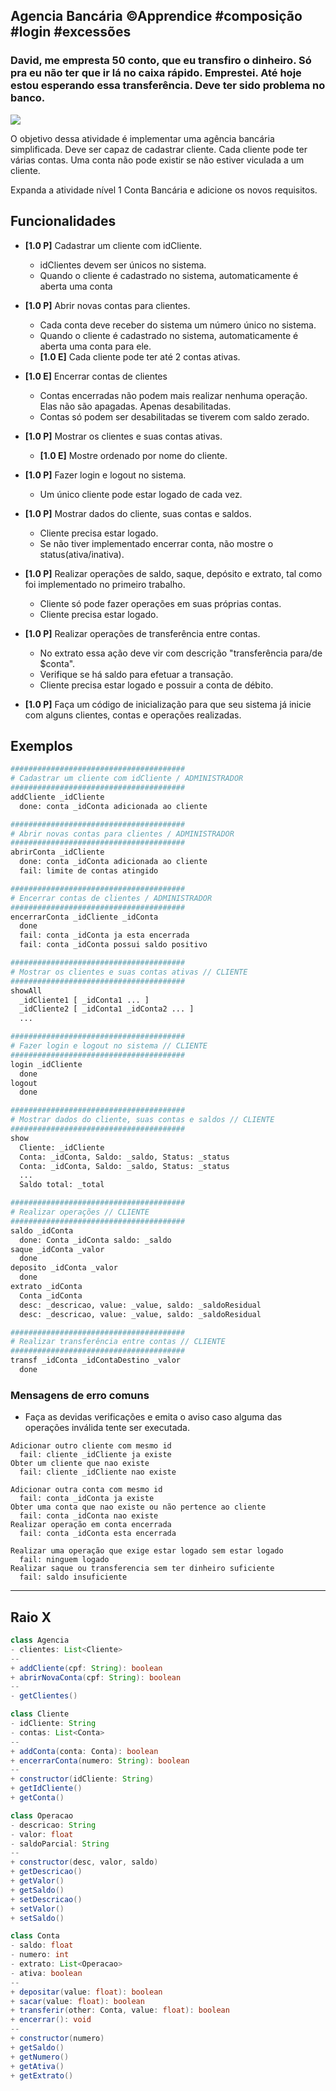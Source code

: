 ## Agencia Bancária ©Apprendice #composição #login #excessões
### David, me empresta 50 conto, que eu transfiro o dinheiro. Só pra eu não ter que ir lá no caixa rápido. Emprestei. Até hoje estou esperando essa transferência. Deve ter sido problema no banco.
![](figura.jpg)

O objetivo dessa atividade é implementar uma agência bancária simplificada. Deve ser capaz de cadastrar cliente. Cada cliente pode ter várias contas. Uma conta não pode existir se não estiver viculada a um cliente.

Expanda a atividade nível 1 Conta Bancária e adicione os novos requisitos.

## Funcionalidades

- **[1.0 P]** Cadastrar um cliente com idCliente.
    - idClientes devem ser únicos no sistema.
    - Quando o cliente é cadastrado no sistema, automaticamente é aberta uma conta

- **[1.0 P]** Abrir novas contas para clientes.
    - Cada conta deve receber do sistema um número único no sistema.
    - Quando o cliente é cadastrado no sistema, automaticamente é aberta uma conta
  para ele.
    - **[1.0 E]** Cada cliente pode ter até 2 contas ativas.

- **[1.0 E]** Encerrar contas de clientes
    - Contas encerradas não podem mais realizar nenhuma operação. Elas não são apagadas. Apenas desabilitadas.
    - Contas só podem ser desabilitadas se tiverem com saldo zerado.

- **[1.0 P]** Mostrar os clientes e suas contas ativas.
    - **[1.0 E]** Mostre ordenado por nome do cliente.

- **[1.0 P]** Fazer login e logout no sistema.
    - Um único cliente pode estar logado de cada vez.

- **[1.0 P]** Mostrar dados do cliente, suas contas e saldos.
    - Cliente precisa estar logado.
    - Se não tiver implementado encerrar conta, não mostre o status(ativa/inativa).

- **[1.0 P]** Realizar operações de saldo, saque, depósito e extrato, tal como foi implementado no primeiro trabalho.
     - Cliente só pode fazer operações em suas próprias contas.
     - Cliente precisa estar logado.

- **[1.0 P]** Realizar operações de transferência entre contas.
    - No extrato essa ação deve vir com descrição "transferência para/de $conta".
    - Verifique se há saldo para efetuar a transação.
    - Cliente precisa estar logado e possuir a conta de débito.

- **[1.0 P]** Faça um código de inicialização para que seu sistema já inicie com alguns clientes, contas e operações realizadas.


## Exemplos

```python
#######################################
# Cadastrar um cliente com idCliente / ADMINISTRADOR
#######################################
addCliente _idCliente
  done: conta _idConta adicionada ao cliente

#######################################
# Abrir novas contas para clientes / ADMINISTRADOR
#######################################
abrirConta _idCliente
  done: conta _idConta adicionada ao cliente
  fail: limite de contas atingido

#######################################
# Encerrar contas de clientes / ADMINISTRADOR
#######################################
encerrarConta _idCliente _idConta
  done
  fail: conta _idConta ja esta encerrada
  fail: conta _idConta possui saldo positivo

#######################################
# Mostrar os clientes e suas contas ativas // CLIENTE
#######################################
showAll
  _idCliente1 [ _idConta1 ... ]
  _idCliente2 [ _idConta1 _idConta2 ... ]
  ...

#######################################
# Fazer login e logout no sistema // CLIENTE
#######################################
login _idCliente
  done
logout
  done

#######################################
# Mostrar dados do cliente, suas contas e saldos // CLIENTE
#######################################
show
  Cliente: _idCliente
  Conta: _idConta, Saldo: _saldo, Status: _status
  Conta: _idConta, Saldo: _saldo, Status: _status
  ...
  Saldo total: _total

#######################################
# Realizar operações // CLIENTE
#######################################
saldo _idConta
  done: Conta _idConta saldo: _saldo
saque _idConta _valor
  done
deposito _idConta _valor
  done
extrato _idConta
  Conta _idConta
  desc: _descricao, value: _value, saldo: _saldoResidual
  desc: _descricao, value: _value, saldo: _saldoResidual

#######################################
# Realizar transferência entre contas // CLIENTE
#######################################
transf _idConta _idContaDestino _valor
  done

```

### Mensagens de erro comuns

- Faça as devidas verificações e emita o aviso caso alguma das operações inválida tente ser executada.

```
Adicionar outro cliente com mesmo id
  fail: cliente _idCliente ja existe
Obter um cliente que nao existe
  fail: cliente _idCliente nao existe

Adicionar outra conta com mesmo id
  fail: conta _idConta ja existe
Obter uma conta que nao existe ou não pertence ao cliente
  fail: conta _idConta nao existe
Realizar operação em conta encerrada
  fail: conta _idConta esta encerrada

Realizar uma operação que exige estar logado sem estar logado
  fail: ninguem logado
Realizar saque ou transferencia sem ter dinheiro suficiente
  fail: saldo insuficiente
```
---
## Raio X

````java
class Agencia 
- clientes: List<Cliente>
--
+ addCliente(cpf: String): boolean
+ abrirNovaConta(cpf: String): boolean
--
- getClientes()

class Cliente
- idCliente: String
- contas: List<Conta>
--
+ addConta(conta: Conta): boolean
+ encerrarConta(numero: String): boolean
--
+ constructor(idCliente: String)
+ getIdCliente()
+ getConta()

class Operacao
- descricao: String
- valor: float
- saldoParcial: String
--
+ constructor(desc, valor, saldo)
+ getDescricao()
+ getValor()
+ getSaldo()
+ setDescricao()
+ setValor()
+ setSaldo()

class Conta
- saldo: float
- numero: int
- extrato: List<Operacao>
- ativa: boolean
--
+ depositar(value: float): boolean
+ sacar(value: float): boolean
+ transferir(other: Conta, value: float): boolean
+ encerrar(): void
--
+ constructor(numero)
+ getSaldo()
+ getNumero()
+ getAtiva()
+ getExtrato()

````
